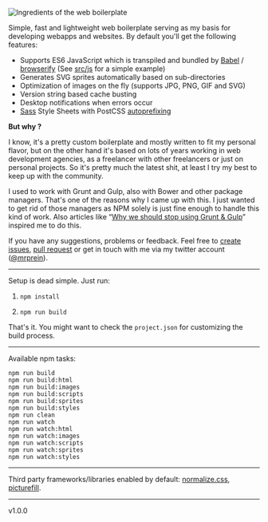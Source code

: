 ![Ingredients of the web boilerplate](https://mzdr.github.io/web-boilerplate/ingredients.png)

Simple, fast and lightweight web boilerplate serving as my basis for developing webapps and websites. By default you'll get the following features:

- Supports ES6 JavaScript which is transpiled and bundled by [Babel](https://babeljs.io/) / [browserify](http://browserify.org/) (See [src/js](src/js) for a simple example)
- Generates SVG sprites automatically based on sub-directories
- Optimization of images on the fly (supports JPG, PNG, GIF and SVG)
- Version string based cache busting
- Desktop notifications when errors occur
- [Sass](http://sass-lang.com/) Style Sheets with PostCSS [autoprefixing](https://github.com/postcss/autoprefixer)

**But why ?**

I know, it's a pretty custom boilerplate and mostly written to fit my personal flavor, but on the other hand it's based on lots of years working in web development agencies, as a freelancer with other freelancers or just on personal projects. So it's pretty much the latest shit, at least I try my best to keep up with the community.

I used to work with Grunt and Gulp, also with Bower and other package managers. That's one of the reasons why I came up with this. I just wanted to get rid of those managers as NPM solely is just fine enough to handle this kind of work. Also articles like “[Why we should stop using Grunt & Gulp](http://blog.keithcirkel.co.uk/why-we-should-stop-using-grunt/)” inspired me to do this.

If you have any suggestions, problems or feedback. Feel free to [create issues](https://github.com/mzdr/web-boilerplate/issues/new), [pull request](https://github.com/mzdr/web-boilerplate/pulls) or get in touch with me via my twitter account ([@mrprein](https://twitter.com/mrprein)).


---

Setup is dead simple. Just run:

1. `npm install`

3. `npm run build`

That's it. You might want to check the `project.json` for customizing the build process.

---

 Available npm tasks:

`npm run build`  
`npm run build:html`  
`npm run build:images`  
`npm run build:scripts`  
`npm run build:sprites`  
`npm run build:styles`  
`npm run clean`  
`npm run watch`  
`npm run watch:html`  
`npm run watch:images`  
`npm run watch:scripts`  
`npm run watch:sprites`  
`npm run watch:styles`  

---

Third party frameworks/libraries enabled by default: [normalize.css](https://necolas.github.io/normalize.css/), [picturefill](https://scottjehl.github.io/picturefill/).

---

v1.0.0
